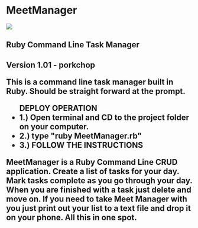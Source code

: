 MeetManager
===========
<img src ="https://raw.github.com/ArledgeMike/MeetManager/f0ac4f0a819e77a98c8c4395768f9e9cc1dcbe38/images/meettitle.png" />
<h2>Ruby Command Line Task Manager<h2> <p>Version 1.01 - porkchop</P>

<p>This is a command line task manager built in Ruby. Should be straight forward at the prompt. </p>

<ul>
DEPLOY OPERATION

<li> 1.) Open terminal and CD to the project folder on your computer. </li>

<li> 2.) type "ruby MeetManager.rb" </li>

<li> 3.) FOLLOW THE INSTRUCTIONS </li>

</ul>

<p>MeetManager is a Ruby Command Line CRUD application. Create a list of tasks for your day. Mark tasks complete as you go through your day. When you are finished with a task just delete and move on. If you need to take Meet Manager with you just print out your list to a text file and drop it on your phone. All this in one spot.</p>
